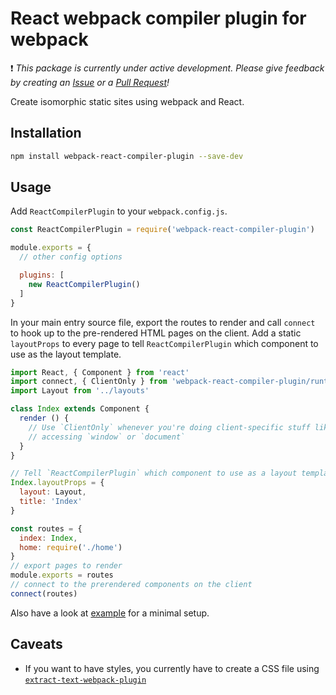 React webpack compiler plugin for webpack
=========================================

:exclamation:  *This package is currently under active development. Please give feedback by creating an  [Issue](https://github.com/amiuhle/webpack-react-compiler-plugin/issues/new) or a [Pull Request](https://github.com/amiuhle/webpack-react-compiler-plugin/compare)!*

Create isomorphic static sites using webpack and React.

Installation
------------

```bash
npm install webpack-react-compiler-plugin --save-dev
```

Usage
-----

Add `ReactCompilerPlugin` to your `webpack.config.js`.

```js
const ReactCompilerPlugin = require('webpack-react-compiler-plugin')

module.exports = {
  // other config options

  plugins: [
    new ReactCompilerPlugin()
  ]
}
```

In your main entry source file, export the routes to render and call `connect` to hook up to the pre-rendered HTML pages on the client. Add a static `layoutProps` to every page to tell `ReactCompilerPlugin` which component to use as the layout template.

```js
import React, { Component } from 'react'
import connect, { ClientOnly } from 'webpack-react-compiler-plugin/runtime'
import Layout from '../layouts'

class Index extends Component {
  render () {
    // Use `ClientOnly` whenever you're doing client-specific stuff like
    // accessing `window` or `document`
  }
}

// Tell `ReactCompilerPlugin` which component to use as a layout template
Index.layoutProps = {
  layout: Layout,
  title: 'Index'
}

const routes = {
  index: Index,
  home: require('./home')
}
// export pages to render
module.exports = routes
// connect to the prerendered components on the client
connect(routes)
```

Also have a look at [example](example) for a minimal setup.



Caveats
-------

* If you want to have styles, you currently have to create a CSS file using [`extract-text-webpack-plugin`](https://github.com/webpack/extract-text-webpack-plugin)
